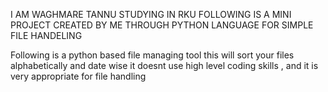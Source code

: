 I AM WAGHMARE TANNU
STUDYING IN RKU
FOLLOWING IS A MINI PROJECT CREATED BY ME THROUGH PYTHON LANGUAGE 
FOR SIMPLE FILE HANDELING 

Following is a python based file managing tool 
this will sort your files alphabetically and date wise
it doesnt use high level coding skills , and it is very appropriate for file handling 
